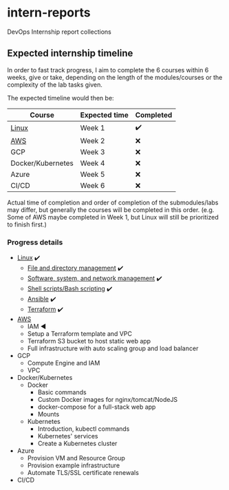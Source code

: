 # intern-reports

DevOps Internship report collections

## Expected internship timeline

In order to fast track progress, I aim to complete the 6 courses within 6 weeks, give or take, depending on the length of the modules/courses or the complexity of the lab tasks given.

The expected timeline would then be:

| Course | Expected time | Completed |
|-|-|-|
| [Linux](https://github.com/helscarthe/intern-reports/blob/main/1-linux) | Week 1 | :heavy_check_mark: |
| [AWS](https://github.com/helscarthe/intern-reports/blob/main/2-aws) | Week 2 | :x: |
| GCP | Week 3 | :x: |
| Docker/Kubernetes | Week 4 | :x: |
| Azure | Week 5 | :x: |
| CI/CD | Week 6 | :x: |

Actual time of completion and order of completion of the submodules/labs may differ, but generally the courses will be completed in this order. (e.g. Some of AWS maybe completed in Week 1, but Linux will still be prioritized to finish first.)

### Progress details

- [Linux](https://github.com/helscarthe/intern-reports/blob/main/1-linux) :heavy_check_mark:
  - [File and directory management](https://github.com/helscarthe/intern-reports/blob/main/1-linux/lab-1.md) :heavy_check_mark:
  - [Software, system, and network management](https://github.com/helscarthe/intern-reports/blob/main/1-linux/lab-2.md) :heavy_check_mark:
  - [Shell scripts/Bash scripting](https://github.com/helscarthe/intern-reports/blob/main/1-linux/lab-3.md) :heavy_check_mark:
  - [Ansible](https://github.com/helscarthe/intern-reports/blob/main/1-linux/lab-4.md) :heavy_check_mark:
  - [Terraform](https://github.com/helscarthe/intern-reports/blob/main/1-linux/lab-5.md) :heavy_check_mark:
- [AWS](https://github.com/helscarthe/intern-reports/blob/main/2-aws)
  - IAM :arrow_backward:
  - Setup a Terraform template and VPC
  - Terraform S3 bucket to host static web app
  - Full infrastructure with auto scaling group and load balancer
- GCP
  - Compute Engine and IAM
  - VPC
- Docker/Kubernetes
  - Docker
    - Basic commands
    - Custom Docker images for nginx/tomcat/NodeJS
    - docker-compose for a full-stack web app
    - Mounts
  - Kubernetes
    - Introduction, kubectl commands
    - Kubernetes' services
    - Create a Kubernetes cluster
- Azure
  - Provision VM and Resource Group
  - Provision example infrastructure
  - Automate TLS/SSL certificate renewals
- CI/CD

